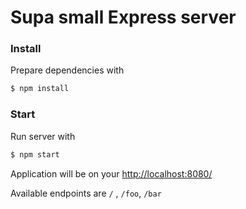 # Supa small Express server

### Install

Prepare dependencies with

```bash
$ npm install
```

### Start

Run server with

```bash
$ npm start
```

Application will be on your [http://localhost:8080/](http://localhost:8080/)

Available endpoints are `/` , `/foo`, `/bar`
